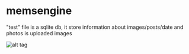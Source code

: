 # memsengine

"test" file is a sqlite db, it store information about images/posts/date and
photos is  uploaded images


![alt tag](http://i.imgur.com/195i7lK.png)

